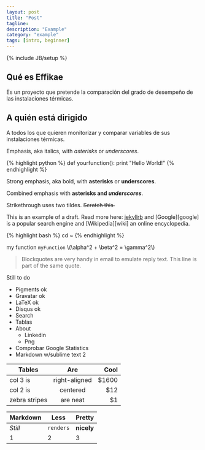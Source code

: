 ```yaml
---
layout: post
title: "Post"
tagline:
description: "Example"
category: "example"
tags: [intro, beginner]
---
```


{% include JB/setup %}



## Qué es Effikae

Es un proyecto que pretende la comparación del grado de desempeño de las instalaciones térmicas.

## A quién está dirigido

A todos los que quieren monitorizar y comparar variables de sus instalaciones térmicas. 

Emphasis, aka italics, with *asterisks* or _underscores_.

{% highlight python %}
def yourfunction():
     print "Hello World!"
{% endhighlight %}

Strong emphasis, aka bold, with **asterisks** or __underscores__.

Combined emphasis with **asterisks and _underscores_**.

Strikethrough uses two tildes. ~~Scratch this.~~

This is an example of a draft. Read more here: [jekyllrb](http://jekyllrb.com/docs/drafts/) and [Google][google] is a popular search engine and [Wikipedia][wiki] an online encyclopedia.


{% highlight bash %}
cd ~
{% endhighlight %}

my function `myFunction`
\\(\alpha^2 + \beta^2 = \gamma^2\\) 


> Blockquotes are very handy in email to emulate reply text.
> This line is part of the same quote.

Still to do

* Pigments ok
* Gravatar ok
* LaTeX ok
* Disqus ok
* Search
* Tablas
* About
	* Linkedin
	* Png
* Comprobar Google Statistics
* Markdown w/sublime text 2




| Tables        | Are           | Cool  |
| ------------- |:-------------:| -----:|
| col 3 is      | right-aligned | $1600 |
| col 2 is      | centered      |   $12 |
| zebra stripes | are neat      |    $1 |


Markdown | Less | Pretty
--- | --- | ---
*Still* | `renders` | **nicely**
1 | 2 | 3

